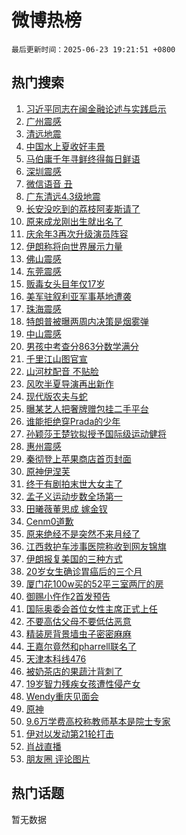 # 微博热榜

`最后更新时间：2025-06-23 19:21:51 +0800`

## 热门搜索

1. [习近平同志在闽金融论述与实践启示](https://m.weibo.cn/search?containerid=100103type%3D1%26t%3D10%26q%3D%23%E4%B9%A0%E8%BF%91%E5%B9%B3%E5%90%8C%E5%BF%97%E5%9C%A8%E9%97%BD%E9%87%91%E8%9E%8D%E8%AE%BA%E8%BF%B0%E4%B8%8E%E5%AE%9E%E8%B7%B5%E5%90%AF%E7%A4%BA%23&stream_entry_id=51&isnewpage=1&extparam=seat%3D1%26pos%3D0%26cate%3D10103%26dgr%3D0%26q%3D%2523%25E4%25B9%25A0%25E8%25BF%2591%25E5%25B9%25B3%25E5%2590%258C%25E5%25BF%2597%25E5%259C%25A8%25E9%2597%25BD%25E9%2587%2591%25E8%259E%258D%25E8%25AE%25BA%25E8%25BF%25B0%25E4%25B8%258E%25E5%25AE%259E%25E8%25B7%25B5%25E5%2590%25AF%25E7%25A4%25BA%2523%26filter_type%3Drealtimehot%26stream_entry_id%3D51%26c_type%3D51%26display_time%3D1750677710%26pre_seqid%3D175067771070603769814121)
1. [广州震感](https://m.weibo.cn/search?containerid=100103type%3D1%26t%3D10%26q%3D%E5%B9%BF%E5%B7%9E%E9%9C%87%E6%84%9F&stream_entry_id=31&isnewpage=1&extparam=seat%3D1%26q%3D%25E5%25B9%25BF%25E5%25B7%259E%25E9%259C%2587%25E6%2584%259F%26dgr%3D0%26filter_type%3Drealtimehot%26flag%3D4%26pos%3D0%26band_rank%3D1%26c_type%3D31%26realpos%3D1%26lcate%3D5001%26stream_entry_id%3D31%26cate%3D5001%26display_time%3D1750677710%26pre_seqid%3D175067771070603769814121)
1. [清远地震](https://m.weibo.cn/search?containerid=100103type%3D1%26t%3D10%26q%3D%E6%B8%85%E8%BF%9C%E5%9C%B0%E9%9C%87&stream_entry_id=31&isnewpage=1&extparam=seat%3D1%26q%3D%25E6%25B8%2585%25E8%25BF%259C%25E5%259C%25B0%25E9%259C%2587%26dgr%3D0%26filter_type%3Drealtimehot%26flag%3D4%26pos%3D1%26band_rank%3D2%26c_type%3D31%26realpos%3D2%26lcate%3D5001%26stream_entry_id%3D31%26cate%3D5001%26display_time%3D1750677710%26pre_seqid%3D175067771070603769814121)
1. [中国水上夏收好丰景](https://m.weibo.cn/search?containerid=100103type%3D1%26t%3D10%26q%3D%23%E4%B8%AD%E5%9B%BD%E6%B0%B4%E4%B8%8A%E5%A4%8F%E6%94%B6%E5%A5%BD%E4%B8%B0%E6%99%AF%23&stream_entry_id=31&isnewpage=1&extparam=seat%3D1%26q%3D%2523%25E4%25B8%25AD%25E5%259B%25BD%25E6%25B0%25B4%25E4%25B8%258A%25E5%25A4%258F%25E6%2594%25B6%25E5%25A5%25BD%25E4%25B8%25B0%25E6%2599%25AF%2523%26dgr%3D0%26filter_type%3Drealtimehot%26flag%3D0%26pos%3D2%26band_rank%3D3%26c_type%3D31%26realpos%3D3%26lcate%3D5001%26stream_entry_id%3D31%26cate%3D5001%26display_time%3D1750677710%26pre_seqid%3D175067771070603769814121)
1. [马伯庸千年寻鲜终得每日鲜语](https://m.weibo.cn/search?containerid=100103type%3D1%26t%3D10%26q%3D%23%E9%A9%AC%E4%BC%AF%E5%BA%B8%E5%8D%83%E5%B9%B4%E5%AF%BB%E9%B2%9C%E7%BB%88%E5%BE%97%E6%AF%8F%E6%97%A5%E9%B2%9C%E8%AF%AD%23&stream_entry_id=31&isnewpage=1&extparam=seat%3D1%26q%3D%2523%25E9%25A9%25AC%25E4%25BC%25AF%25E5%25BA%25B8%25E5%258D%2583%25E5%25B9%25B4%25E5%25AF%25BB%25E9%25B2%259C%25E7%25BB%2588%25E5%25BE%2597%25E6%25AF%258F%25E6%2597%25A5%25E9%25B2%259C%25E8%25AF%25AD%2523%26adid%3D290947%26filter_type%3Drealtimehot%26c_type%3D31%26pos%3D3%26band_rank%3D4%26cate%3D5001%26stream_entry_id%3D31%26topic_ad%3D1%26lcate%3D5001%26is_ad_pos%3D1%26dgr%3D0%26display_time%3D1750677710%26pre_seqid%3D175067771070603769814121)
1. [深圳震感](https://m.weibo.cn/search?containerid=100103type%3D1%26t%3D10%26q%3D%E6%B7%B1%E5%9C%B3%E9%9C%87%E6%84%9F&stream_entry_id=31&isnewpage=1&extparam=seat%3D1%26q%3D%25E6%25B7%25B1%25E5%259C%25B3%25E9%259C%2587%25E6%2584%259F%26dgr%3D0%26filter_type%3Drealtimehot%26flag%3D1%26pos%3D4%26band_rank%3D4%26c_type%3D31%26realpos%3D4%26lcate%3D5001%26stream_entry_id%3D31%26cate%3D5001%26display_time%3D1750677710%26pre_seqid%3D175067771070603769814121)
1. [微信语音 丑](https://m.weibo.cn/search?containerid=100103type%3D1%26t%3D10%26q%3D%E5%BE%AE%E4%BF%A1%E8%AF%AD%E9%9F%B3+%E4%B8%91&stream_entry_id=31&isnewpage=1&extparam=seat%3D1%26q%3D%25E5%25BE%25AE%25E4%25BF%25A1%25E8%25AF%25AD%25E9%259F%25B3%2520%25E4%25B8%2591%26dgr%3D0%26filter_type%3Drealtimehot%26flag%3D1%26pos%3D5%26band_rank%3D5%26c_type%3D31%26realpos%3D5%26lcate%3D5001%26stream_entry_id%3D31%26cate%3D5001%26display_time%3D1750677710%26pre_seqid%3D175067771070603769814121)
1. [广东清远4.3级地震](https://m.weibo.cn/search?containerid=100103type%3D1%26t%3D10%26q%3D%23%E5%B9%BF%E4%B8%9C%E6%B8%85%E8%BF%9C4.3%E7%BA%A7%E5%9C%B0%E9%9C%87%23&stream_entry_id=31&isnewpage=1&extparam=seat%3D1%26q%3D%2523%25E5%25B9%25BF%25E4%25B8%259C%25E6%25B8%2585%25E8%25BF%259C4.3%25E7%25BA%25A7%25E5%259C%25B0%25E9%259C%2587%2523%26dgr%3D0%26filter_type%3Drealtimehot%26flag%3D1%26pos%3D6%26band_rank%3D6%26c_type%3D31%26realpos%3D6%26lcate%3D5001%26stream_entry_id%3D31%26cate%3D5001%26display_time%3D1750677710%26pre_seqid%3D175067771070603769814121)
1. [长安没吃到的荔枝阿麦斯请了](https://m.weibo.cn/search?containerid=100103type%3D1%26t%3D10%26q%3D%23%E9%95%BF%E5%AE%89%E6%B2%A1%E5%90%83%E5%88%B0%E7%9A%84%E8%8D%94%E6%9E%9D%E9%98%BF%E9%BA%A6%E6%96%AF%E8%AF%B7%E4%BA%86%23&stream_entry_id=31&isnewpage=1&extparam=seat%3D1%26q%3D%2523%25E9%2595%25BF%25E5%25AE%2589%25E6%25B2%25A1%25E5%2590%2583%25E5%2588%25B0%25E7%259A%2584%25E8%258D%2594%25E6%259E%259D%25E9%2598%25BF%25E9%25BA%25A6%25E6%2596%25AF%25E8%25AF%25B7%25E4%25BA%2586%2523%26adid%3D290772%26filter_type%3Drealtimehot%26c_type%3D31%26pos%3D7%26band_rank%3D7%26cate%3D5001%26stream_entry_id%3D31%26topic_ad%3D1%26lcate%3D5001%26is_ad_pos%3D1%26dgr%3D0%26display_time%3D1750677710%26pre_seqid%3D175067771070603769814121)
1. [原来成龙刚出生就出名了](https://m.weibo.cn/search?containerid=100103type%3D1%26t%3D10%26q%3D%E5%8E%9F%E6%9D%A5%E6%88%90%E9%BE%99%E5%88%9A%E5%87%BA%E7%94%9F%E5%B0%B1%E5%87%BA%E5%90%8D%E4%BA%86&stream_entry_id=31&isnewpage=1&extparam=seat%3D1%26q%3D%25E5%258E%259F%25E6%259D%25A5%25E6%2588%2590%25E9%25BE%2599%25E5%2588%259A%25E5%2587%25BA%25E7%2594%259F%25E5%25B0%25B1%25E5%2587%25BA%25E5%2590%258D%25E4%25BA%2586%26dgr%3D0%26filter_type%3Drealtimehot%26flag%3D0%26pos%3D8%26band_rank%3D7%26c_type%3D31%26realpos%3D7%26lcate%3D5001%26stream_entry_id%3D31%26cate%3D5001%26display_time%3D1750677710%26pre_seqid%3D175067771070603769814121)
1. [庆余年3再次升级演员阵容](https://m.weibo.cn/search?containerid=100103type%3D1%26t%3D10%26q%3D%23%E5%BA%86%E4%BD%99%E5%B9%B43%E5%86%8D%E6%AC%A1%E5%8D%87%E7%BA%A7%E6%BC%94%E5%91%98%E9%98%B5%E5%AE%B9%23&stream_entry_id=31&isnewpage=1&extparam=seat%3D1%26q%3D%2523%25E5%25BA%2586%25E4%25BD%2599%25E5%25B9%25B43%25E5%2586%258D%25E6%25AC%25A1%25E5%258D%2587%25E7%25BA%25A7%25E6%25BC%2594%25E5%2591%2598%25E9%2598%25B5%25E5%25AE%25B9%2523%26dgr%3D0%26filter_type%3Drealtimehot%26flag%3D0%26pos%3D9%26band_rank%3D8%26c_type%3D31%26realpos%3D8%26lcate%3D5001%26stream_entry_id%3D31%26cate%3D5001%26display_time%3D1750677710%26pre_seqid%3D175067771070603769814121)
1. [伊朗称将向世界展示力量](https://m.weibo.cn/search?containerid=100103type%3D1%26t%3D10%26q%3D%23%E4%BC%8A%E6%9C%97%E7%A7%B0%E5%B0%86%E5%90%91%E4%B8%96%E7%95%8C%E5%B1%95%E7%A4%BA%E5%8A%9B%E9%87%8F%23&stream_entry_id=31&isnewpage=1&extparam=seat%3D1%26q%3D%2523%25E4%25BC%258A%25E6%259C%2597%25E7%25A7%25B0%25E5%25B0%2586%25E5%2590%2591%25E4%25B8%2596%25E7%2595%258C%25E5%25B1%2595%25E7%25A4%25BA%25E5%258A%259B%25E9%2587%258F%2523%26dgr%3D0%26filter_type%3Drealtimehot%26flag%3D0%26pos%3D10%26band_rank%3D9%26c_type%3D31%26realpos%3D9%26lcate%3D5001%26stream_entry_id%3D31%26cate%3D5001%26display_time%3D1750677710%26pre_seqid%3D175067771070603769814121)
1. [佛山震感](https://m.weibo.cn/search?containerid=100103type%3D1%26t%3D10%26q%3D%E4%BD%9B%E5%B1%B1%E9%9C%87%E6%84%9F&stream_entry_id=31&isnewpage=1&extparam=seat%3D1%26q%3D%25E4%25BD%259B%25E5%25B1%25B1%25E9%259C%2587%25E6%2584%259F%26dgr%3D0%26filter_type%3Drealtimehot%26flag%3D1%26pos%3D11%26band_rank%3D10%26c_type%3D31%26realpos%3D10%26lcate%3D5001%26stream_entry_id%3D31%26cate%3D5001%26display_time%3D1750677710%26pre_seqid%3D175067771070603769814121)
1. [东莞震感](https://m.weibo.cn/search?containerid=100103type%3D1%26t%3D10%26q%3D%E4%B8%9C%E8%8E%9E%E9%9C%87%E6%84%9F&stream_entry_id=31&isnewpage=1&extparam=seat%3D1%26q%3D%25E4%25B8%259C%25E8%258E%259E%25E9%259C%2587%25E6%2584%259F%26dgr%3D0%26filter_type%3Drealtimehot%26flag%3D1%26pos%3D12%26band_rank%3D11%26c_type%3D31%26realpos%3D11%26lcate%3D5001%26stream_entry_id%3D31%26cate%3D5001%26display_time%3D1750677710%26pre_seqid%3D175067771070603769814121)
1. [贩毒女头目年仅17岁](https://m.weibo.cn/search?containerid=100103type%3D1%26t%3D10%26q%3D%23%E8%B4%A9%E6%AF%92%E5%A5%B3%E5%A4%B4%E7%9B%AE%E5%B9%B4%E4%BB%8517%E5%B2%81%23&stream_entry_id=31&isnewpage=1&extparam=seat%3D1%26q%3D%2523%25E8%25B4%25A9%25E6%25AF%2592%25E5%25A5%25B3%25E5%25A4%25B4%25E7%259B%25AE%25E5%25B9%25B4%25E4%25BB%258517%25E5%25B2%2581%2523%26dgr%3D0%26filter_type%3Drealtimehot%26flag%3D0%26pos%3D13%26band_rank%3D12%26c_type%3D31%26realpos%3D12%26lcate%3D5001%26stream_entry_id%3D31%26cate%3D5001%26display_time%3D1750677710%26pre_seqid%3D175067771070603769814121)
1. [美军驻叙利亚军事基地遭袭](https://m.weibo.cn/search?containerid=100103type%3D1%26t%3D10%26q%3D%23%E7%BE%8E%E5%86%9B%E9%A9%BB%E5%8F%99%E5%88%A9%E4%BA%9A%E5%86%9B%E4%BA%8B%E5%9F%BA%E5%9C%B0%E9%81%AD%E8%A2%AD%23&stream_entry_id=31&isnewpage=1&extparam=seat%3D1%26q%3D%2523%25E7%25BE%258E%25E5%2586%259B%25E9%25A9%25BB%25E5%258F%2599%25E5%2588%25A9%25E4%25BA%259A%25E5%2586%259B%25E4%25BA%258B%25E5%259F%25BA%25E5%259C%25B0%25E9%2581%25AD%25E8%25A2%25AD%2523%26dgr%3D0%26filter_type%3Drealtimehot%26flag%3D1%26pos%3D14%26band_rank%3D13%26c_type%3D31%26realpos%3D13%26lcate%3D5001%26stream_entry_id%3D31%26cate%3D5001%26display_time%3D1750677710%26pre_seqid%3D175067771070603769814121)
1. [珠海震感](https://m.weibo.cn/search?containerid=100103type%3D1%26t%3D10%26q%3D%E7%8F%A0%E6%B5%B7%E9%9C%87%E6%84%9F&stream_entry_id=31&isnewpage=1&extparam=seat%3D1%26q%3D%25E7%258F%25A0%25E6%25B5%25B7%25E9%259C%2587%25E6%2584%259F%26dgr%3D0%26filter_type%3Drealtimehot%26flag%3D1%26pos%3D15%26band_rank%3D14%26c_type%3D31%26realpos%3D14%26lcate%3D5001%26stream_entry_id%3D31%26cate%3D5001%26display_time%3D1750677710%26pre_seqid%3D175067771070603769814121)
1. [特朗普被曝两周内决策是烟雾弹](https://m.weibo.cn/search?containerid=100103type%3D1%26t%3D10%26q%3D%23%E7%89%B9%E6%9C%97%E6%99%AE%E8%A2%AB%E6%9B%9D%E4%B8%A4%E5%91%A8%E5%86%85%E5%86%B3%E7%AD%96%E6%98%AF%E7%83%9F%E9%9B%BE%E5%BC%B9%23&stream_entry_id=31&isnewpage=1&extparam=seat%3D1%26q%3D%2523%25E7%2589%25B9%25E6%259C%2597%25E6%2599%25AE%25E8%25A2%25AB%25E6%259B%259D%25E4%25B8%25A4%25E5%2591%25A8%25E5%2586%2585%25E5%2586%25B3%25E7%25AD%2596%25E6%2598%25AF%25E7%2583%259F%25E9%259B%25BE%25E5%25BC%25B9%2523%26dgr%3D0%26filter_type%3Drealtimehot%26flag%3D1%26pos%3D16%26band_rank%3D15%26c_type%3D31%26realpos%3D15%26lcate%3D5001%26stream_entry_id%3D31%26cate%3D5001%26display_time%3D1750677710%26pre_seqid%3D175067771070603769814121)
1. [中山震感](https://m.weibo.cn/search?containerid=100103type%3D1%26t%3D10%26q%3D%E4%B8%AD%E5%B1%B1%E9%9C%87%E6%84%9F&stream_entry_id=31&isnewpage=1&extparam=seat%3D1%26q%3D%25E4%25B8%25AD%25E5%25B1%25B1%25E9%259C%2587%25E6%2584%259F%26dgr%3D0%26filter_type%3Drealtimehot%26flag%3D1%26pos%3D17%26band_rank%3D16%26c_type%3D31%26realpos%3D16%26lcate%3D5001%26stream_entry_id%3D31%26cate%3D5001%26display_time%3D1750677710%26pre_seqid%3D175067771070603769814121)
1. [男孩中考查分863分数学满分](https://m.weibo.cn/search?containerid=100103type%3D1%26t%3D10%26q%3D%23%E7%94%B7%E5%AD%A9%E4%B8%AD%E8%80%83%E6%9F%A5%E5%88%86863%E5%88%86%E6%95%B0%E5%AD%A6%E6%BB%A1%E5%88%86%23&stream_entry_id=31&isnewpage=1&extparam=seat%3D1%26q%3D%2523%25E7%2594%25B7%25E5%25AD%25A9%25E4%25B8%25AD%25E8%2580%2583%25E6%259F%25A5%25E5%2588%2586863%25E5%2588%2586%25E6%2595%25B0%25E5%25AD%25A6%25E6%25BB%25A1%25E5%2588%2586%2523%26dgr%3D0%26filter_type%3Drealtimehot%26flag%3D0%26pos%3D18%26band_rank%3D17%26c_type%3D31%26realpos%3D17%26lcate%3D5001%26stream_entry_id%3D31%26cate%3D5001%26display_time%3D1750677710%26pre_seqid%3D175067771070603769814121)
1. [千里江山图官宣](https://m.weibo.cn/search?containerid=100103type%3D1%26t%3D10%26q%3D%E5%8D%83%E9%87%8C%E6%B1%9F%E5%B1%B1%E5%9B%BE%E5%AE%98%E5%AE%A3&stream_entry_id=31&isnewpage=1&extparam=seat%3D1%26q%3D%25E5%258D%2583%25E9%2587%258C%25E6%25B1%259F%25E5%25B1%25B1%25E5%259B%25BE%25E5%25AE%2598%25E5%25AE%25A3%26dgr%3D0%26filter_type%3Drealtimehot%26flag%3D0%26pos%3D19%26band_rank%3D18%26c_type%3D31%26realpos%3D18%26lcate%3D5001%26stream_entry_id%3D31%26cate%3D5001%26display_time%3D1750677710%26pre_seqid%3D175067771070603769814121)
1. [山河枕配音 不贴脸](https://m.weibo.cn/search?containerid=100103type%3D1%26t%3D10%26q%3D%E5%B1%B1%E6%B2%B3%E6%9E%95%E9%85%8D%E9%9F%B3+%E4%B8%8D%E8%B4%B4%E8%84%B8&stream_entry_id=31&isnewpage=1&extparam=seat%3D1%26q%3D%25E5%25B1%25B1%25E6%25B2%25B3%25E6%259E%2595%25E9%2585%258D%25E9%259F%25B3%2520%25E4%25B8%258D%25E8%25B4%25B4%25E8%2584%25B8%26dgr%3D0%26filter_type%3Drealtimehot%26flag%3D1%26pos%3D20%26band_rank%3D19%26c_type%3D31%26realpos%3D19%26lcate%3D5001%26stream_entry_id%3D31%26cate%3D5001%26display_time%3D1750677710%26pre_seqid%3D175067771070603769814121)
1. [风吹半夏导演再出新作](https://m.weibo.cn/search?containerid=100103type%3D1%26t%3D10%26q%3D%E9%A3%8E%E5%90%B9%E5%8D%8A%E5%A4%8F%E5%AF%BC%E6%BC%94%E5%86%8D%E5%87%BA%E6%96%B0%E4%BD%9C&stream_entry_id=31&isnewpage=1&extparam=seat%3D1%26q%3D%25E9%25A3%258E%25E5%2590%25B9%25E5%258D%258A%25E5%25A4%258F%25E5%25AF%25BC%25E6%25BC%2594%25E5%2586%258D%25E5%2587%25BA%25E6%2596%25B0%25E4%25BD%259C%26dgr%3D0%26filter_type%3Drealtimehot%26flag%3D1%26pos%3D21%26band_rank%3D20%26c_type%3D31%26realpos%3D20%26lcate%3D5001%26stream_entry_id%3D31%26cate%3D5001%26display_time%3D1750677710%26pre_seqid%3D175067771070603769814121)
1. [现代版农夫与蛇](https://m.weibo.cn/search?containerid=100103type%3D1%26t%3D10%26q%3D%E7%8E%B0%E4%BB%A3%E7%89%88%E5%86%9C%E5%A4%AB%E4%B8%8E%E8%9B%87&stream_entry_id=31&isnewpage=1&extparam=seat%3D1%26q%3D%25E7%258E%25B0%25E4%25BB%25A3%25E7%2589%2588%25E5%2586%259C%25E5%25A4%25AB%25E4%25B8%258E%25E8%259B%2587%26dgr%3D0%26filter_type%3Drealtimehot%26flag%3D0%26pos%3D22%26band_rank%3D21%26c_type%3D31%26realpos%3D21%26lcate%3D5001%26stream_entry_id%3D31%26cate%3D5001%26display_time%3D1750677710%26pre_seqid%3D175067771070603769814121)
1. [曝某艺人把奢牌赠包挂二手平台](https://m.weibo.cn/search?containerid=100103type%3D1%26t%3D10%26q%3D%E6%9B%9D%E6%9F%90%E8%89%BA%E4%BA%BA%E6%8A%8A%E5%A5%A2%E7%89%8C%E8%B5%A0%E5%8C%85%E6%8C%82%E4%BA%8C%E6%89%8B%E5%B9%B3%E5%8F%B0&stream_entry_id=31&isnewpage=1&extparam=seat%3D1%26q%3D%25E6%259B%259D%25E6%259F%2590%25E8%2589%25BA%25E4%25BA%25BA%25E6%258A%258A%25E5%25A5%25A2%25E7%2589%258C%25E8%25B5%25A0%25E5%258C%2585%25E6%258C%2582%25E4%25BA%258C%25E6%2589%258B%25E5%25B9%25B3%25E5%258F%25B0%26dgr%3D0%26filter_type%3Drealtimehot%26flag%3D1%26pos%3D23%26band_rank%3D22%26c_type%3D31%26realpos%3D22%26lcate%3D5001%26stream_entry_id%3D31%26cate%3D5001%26display_time%3D1750677710%26pre_seqid%3D175067771070603769814121)
1. [谁能拒绝穿Prada的少年](https://m.weibo.cn/search?containerid=100103type%3D1%26t%3D10%26q%3D%23%E8%B0%81%E8%83%BD%E6%8B%92%E7%BB%9D%E7%A9%BFPrada%E7%9A%84%E5%B0%91%E5%B9%B4%23&stream_entry_id=31&isnewpage=1&extparam=seat%3D1%26q%3D%2523%25E8%25B0%2581%25E8%2583%25BD%25E6%258B%2592%25E7%25BB%259D%25E7%25A9%25BFPrada%25E7%259A%2584%25E5%25B0%2591%25E5%25B9%25B4%2523%26dgr%3D0%26filter_type%3Drealtimehot%26flag%3D1%26pos%3D24%26band_rank%3D23%26c_type%3D31%26realpos%3D23%26lcate%3D5001%26stream_entry_id%3D31%26cate%3D5001%26display_time%3D1750677710%26pre_seqid%3D175067771070603769814121)
1. [孙颖莎王楚钦拟授予国际级运动健将](https://m.weibo.cn/search?containerid=100103type%3D1%26t%3D10%26q%3D%23%E5%AD%99%E9%A2%96%E8%8E%8E%E7%8E%8B%E6%A5%9A%E9%92%A6%E6%8B%9F%E6%8E%88%E4%BA%88%E5%9B%BD%E9%99%85%E7%BA%A7%E8%BF%90%E5%8A%A8%E5%81%A5%E5%B0%86%23&stream_entry_id=31&isnewpage=1&extparam=seat%3D1%26q%3D%2523%25E5%25AD%2599%25E9%25A2%2596%25E8%258E%258E%25E7%258E%258B%25E6%25A5%259A%25E9%2592%25A6%25E6%258B%259F%25E6%258E%2588%25E4%25BA%2588%25E5%259B%25BD%25E9%2599%2585%25E7%25BA%25A7%25E8%25BF%2590%25E5%258A%25A8%25E5%2581%25A5%25E5%25B0%2586%2523%26dgr%3D0%26filter_type%3Drealtimehot%26flag%3D1%26pos%3D25%26band_rank%3D24%26c_type%3D31%26realpos%3D24%26lcate%3D5001%26stream_entry_id%3D31%26cate%3D5001%26display_time%3D1750677710%26pre_seqid%3D175067771070603769814121)
1. [惠州震感](https://m.weibo.cn/search?containerid=100103type%3D1%26t%3D10%26q%3D%E6%83%A0%E5%B7%9E%E9%9C%87%E6%84%9F&stream_entry_id=31&isnewpage=1&extparam=seat%3D1%26q%3D%25E6%2583%25A0%25E5%25B7%259E%25E9%259C%2587%25E6%2584%259F%26dgr%3D0%26filter_type%3Drealtimehot%26flag%3D1%26pos%3D26%26band_rank%3D25%26c_type%3D31%26realpos%3D25%26lcate%3D5001%26stream_entry_id%3D31%26cate%3D5001%26display_time%3D1750677710%26pre_seqid%3D175067771070603769814121)
1. [秦彻登上苹果商店首页封面](https://m.weibo.cn/search?containerid=100103type%3D1%26t%3D10%26q%3D%E7%A7%A6%E5%BD%BB%E7%99%BB%E4%B8%8A%E8%8B%B9%E6%9E%9C%E5%95%86%E5%BA%97%E9%A6%96%E9%A1%B5%E5%B0%81%E9%9D%A2&stream_entry_id=31&isnewpage=1&extparam=seat%3D1%26q%3D%25E7%25A7%25A6%25E5%25BD%25BB%25E7%2599%25BB%25E4%25B8%258A%25E8%258B%25B9%25E6%259E%259C%25E5%2595%2586%25E5%25BA%2597%25E9%25A6%2596%25E9%25A1%25B5%25E5%25B0%2581%25E9%259D%25A2%26dgr%3D0%26filter_type%3Drealtimehot%26flag%3D1%26pos%3D27%26band_rank%3D26%26c_type%3D31%26realpos%3D26%26lcate%3D5001%26stream_entry_id%3D31%26cate%3D5001%26display_time%3D1750677710%26pre_seqid%3D175067771070603769814121)
1. [原神伊涅芙](https://m.weibo.cn/search?containerid=100103type%3D1%26t%3D10%26q%3D%23%E5%8E%9F%E7%A5%9E%E4%BC%8A%E6%B6%85%E8%8A%99%23&stream_entry_id=31&isnewpage=1&extparam=seat%3D1%26q%3D%2523%25E5%258E%259F%25E7%25A5%259E%25E4%25BC%258A%25E6%25B6%2585%25E8%258A%2599%2523%26dgr%3D0%26filter_type%3Drealtimehot%26flag%3D1%26pos%3D28%26band_rank%3D27%26c_type%3D31%26realpos%3D27%26lcate%3D5001%26stream_entry_id%3D31%26cate%3D5001%26display_time%3D1750677710%26pre_seqid%3D175067771070603769814121)
1. [终于有剧拍末世大女主了](https://m.weibo.cn/search?containerid=100103type%3D1%26t%3D10%26q%3D%E7%BB%88%E4%BA%8E%E6%9C%89%E5%89%A7%E6%8B%8D%E6%9C%AB%E4%B8%96%E5%A4%A7%E5%A5%B3%E4%B8%BB%E4%BA%86&stream_entry_id=31&isnewpage=1&extparam=seat%3D1%26q%3D%25E7%25BB%2588%25E4%25BA%258E%25E6%259C%2589%25E5%2589%25A7%25E6%258B%258D%25E6%259C%25AB%25E4%25B8%2596%25E5%25A4%25A7%25E5%25A5%25B3%25E4%25B8%25BB%25E4%25BA%2586%26dgr%3D0%26filter_type%3Drealtimehot%26flag%3D1%26pos%3D29%26band_rank%3D28%26c_type%3D31%26realpos%3D28%26lcate%3D5001%26stream_entry_id%3D31%26cate%3D5001%26display_time%3D1750677710%26pre_seqid%3D175067771070603769814121)
1. [孟子义运动步数全场第一](https://m.weibo.cn/search?containerid=100103type%3D1%26t%3D10%26q%3D%E5%AD%9F%E5%AD%90%E4%B9%89%E8%BF%90%E5%8A%A8%E6%AD%A5%E6%95%B0%E5%85%A8%E5%9C%BA%E7%AC%AC%E4%B8%80&stream_entry_id=31&isnewpage=1&extparam=seat%3D1%26q%3D%25E5%25AD%259F%25E5%25AD%2590%25E4%25B9%2589%25E8%25BF%2590%25E5%258A%25A8%25E6%25AD%25A5%25E6%2595%25B0%25E5%2585%25A8%25E5%259C%25BA%25E7%25AC%25AC%25E4%25B8%2580%26dgr%3D0%26filter_type%3Drealtimehot%26flag%3D1%26pos%3D30%26band_rank%3D29%26c_type%3D31%26realpos%3D29%26lcate%3D5001%26stream_entry_id%3D31%26cate%3D5001%26display_time%3D1750677710%26pre_seqid%3D175067771070603769814121)
1. [田曦薇董思成 嫁金钗](https://m.weibo.cn/search?containerid=100103type%3D1%26t%3D10%26q%3D%E7%94%B0%E6%9B%A6%E8%96%87%E8%91%A3%E6%80%9D%E6%88%90+%E5%AB%81%E9%87%91%E9%92%97&stream_entry_id=31&isnewpage=1&extparam=seat%3D1%26q%3D%25E7%2594%25B0%25E6%259B%25A6%25E8%2596%2587%25E8%2591%25A3%25E6%2580%259D%25E6%2588%2590%2520%25E5%25AB%2581%25E9%2587%2591%25E9%2592%2597%26dgr%3D0%26filter_type%3Drealtimehot%26flag%3D1%26pos%3D31%26band_rank%3D30%26c_type%3D31%26realpos%3D30%26lcate%3D5001%26stream_entry_id%3D31%26cate%3D5001%26display_time%3D1750677710%26pre_seqid%3D175067771070603769814121)
1. [Cenm0道歉](https://m.weibo.cn/search?containerid=100103type%3D1%26t%3D10%26q%3DCenm0%E9%81%93%E6%AD%89&stream_entry_id=31&isnewpage=1&extparam=seat%3D1%26q%3DCenm0%25E9%2581%2593%25E6%25AD%2589%26dgr%3D0%26filter_type%3Drealtimehot%26flag%3D1%26pos%3D32%26band_rank%3D31%26c_type%3D31%26realpos%3D31%26lcate%3D5001%26stream_entry_id%3D31%26cate%3D5001%26display_time%3D1750677710%26pre_seqid%3D175067771070603769814121)
1. [原来绝经不是突然不来月经了](https://m.weibo.cn/search?containerid=100103type%3D1%26t%3D10%26q%3D%E5%8E%9F%E6%9D%A5%E7%BB%9D%E7%BB%8F%E4%B8%8D%E6%98%AF%E7%AA%81%E7%84%B6%E4%B8%8D%E6%9D%A5%E6%9C%88%E7%BB%8F%E4%BA%86&stream_entry_id=31&isnewpage=1&extparam=seat%3D1%26q%3D%25E5%258E%259F%25E6%259D%25A5%25E7%25BB%259D%25E7%25BB%258F%25E4%25B8%258D%25E6%2598%25AF%25E7%25AA%2581%25E7%2584%25B6%25E4%25B8%258D%25E6%259D%25A5%25E6%259C%2588%25E7%25BB%258F%25E4%25BA%2586%26dgr%3D0%26filter_type%3Drealtimehot%26flag%3D0%26pos%3D33%26band_rank%3D32%26c_type%3D31%26realpos%3D32%26lcate%3D5001%26stream_entry_id%3D31%26cate%3D5001%26display_time%3D1750677710%26pre_seqid%3D175067771070603769814121)
1. [江西救护车涉事医院称收到网友锦旗](https://m.weibo.cn/search?containerid=100103type%3D1%26t%3D10%26q%3D%23%E6%B1%9F%E8%A5%BF%E6%95%91%E6%8A%A4%E8%BD%A6%E6%B6%89%E4%BA%8B%E5%8C%BB%E9%99%A2%E7%A7%B0%E6%94%B6%E5%88%B0%E7%BD%91%E5%8F%8B%E9%94%A6%E6%97%97%23&stream_entry_id=31&isnewpage=1&extparam=seat%3D1%26q%3D%2523%25E6%25B1%259F%25E8%25A5%25BF%25E6%2595%2591%25E6%258A%25A4%25E8%25BD%25A6%25E6%25B6%2589%25E4%25BA%258B%25E5%258C%25BB%25E9%2599%25A2%25E7%25A7%25B0%25E6%2594%25B6%25E5%2588%25B0%25E7%25BD%2591%25E5%258F%258B%25E9%2594%25A6%25E6%2597%2597%2523%26dgr%3D0%26filter_type%3Drealtimehot%26flag%3D0%26pos%3D34%26band_rank%3D33%26c_type%3D31%26realpos%3D33%26lcate%3D5001%26stream_entry_id%3D31%26cate%3D5001%26display_time%3D1750677710%26pre_seqid%3D175067771070603769814121)
1. [伊朗报复美国的三种方式](https://m.weibo.cn/search?containerid=100103type%3D1%26t%3D10%26q%3D%23%E4%BC%8A%E6%9C%97%E6%8A%A5%E5%A4%8D%E7%BE%8E%E5%9B%BD%E7%9A%84%E4%B8%89%E7%A7%8D%E6%96%B9%E5%BC%8F%23&stream_entry_id=31&isnewpage=1&extparam=seat%3D1%26q%3D%2523%25E4%25BC%258A%25E6%259C%2597%25E6%258A%25A5%25E5%25A4%258D%25E7%25BE%258E%25E5%259B%25BD%25E7%259A%2584%25E4%25B8%2589%25E7%25A7%258D%25E6%2596%25B9%25E5%25BC%258F%2523%26dgr%3D0%26filter_type%3Drealtimehot%26flag%3D0%26pos%3D35%26band_rank%3D34%26c_type%3D31%26realpos%3D34%26lcate%3D5001%26stream_entry_id%3D31%26cate%3D5001%26display_time%3D1750677710%26pre_seqid%3D175067771070603769814121)
1. [20岁女生确诊胃癌后的三个月](https://m.weibo.cn/search?containerid=100103type%3D1%26t%3D10%26q%3D20%E5%B2%81%E5%A5%B3%E7%94%9F%E7%A1%AE%E8%AF%8A%E8%83%83%E7%99%8C%E5%90%8E%E7%9A%84%E4%B8%89%E4%B8%AA%E6%9C%88&stream_entry_id=31&isnewpage=1&extparam=seat%3D1%26q%3D20%25E5%25B2%2581%25E5%25A5%25B3%25E7%2594%259F%25E7%25A1%25AE%25E8%25AF%258A%25E8%2583%2583%25E7%2599%258C%25E5%2590%258E%25E7%259A%2584%25E4%25B8%2589%25E4%25B8%25AA%25E6%259C%2588%26dgr%3D0%26filter_type%3Drealtimehot%26flag%3D0%26pos%3D36%26band_rank%3D35%26c_type%3D31%26realpos%3D35%26lcate%3D5001%26stream_entry_id%3D31%26cate%3D5001%26display_time%3D1750677710%26pre_seqid%3D175067771070603769814121)
1. [厦门花100w买的52平三室两厅的房](https://m.weibo.cn/search?containerid=100103type%3D1%26t%3D10%26q%3D%E5%8E%A6%E9%97%A8%E8%8A%B1100w%E4%B9%B0%E7%9A%8452%E5%B9%B3%E4%B8%89%E5%AE%A4%E4%B8%A4%E5%8E%85%E7%9A%84%E6%88%BF&stream_entry_id=31&isnewpage=1&extparam=seat%3D1%26q%3D%25E5%258E%25A6%25E9%2597%25A8%25E8%258A%25B1100w%25E4%25B9%25B0%25E7%259A%258452%25E5%25B9%25B3%25E4%25B8%2589%25E5%25AE%25A4%25E4%25B8%25A4%25E5%258E%2585%25E7%259A%2584%25E6%2588%25BF%26dgr%3D0%26filter_type%3Drealtimehot%26flag%3D1%26pos%3D37%26band_rank%3D36%26c_type%3D31%26realpos%3D36%26lcate%3D5001%26stream_entry_id%3D31%26cate%3D5001%26display_time%3D1750677710%26pre_seqid%3D175067771070603769814121)
1. [御赐小仵作2首发预告](https://m.weibo.cn/search?containerid=100103type%3D1%26t%3D10%26q%3D%23%E5%BE%A1%E8%B5%90%E5%B0%8F%E4%BB%B5%E4%BD%9C2%E9%A6%96%E5%8F%91%E9%A2%84%E5%91%8A%23&stream_entry_id=31&isnewpage=1&extparam=seat%3D1%26q%3D%2523%25E5%25BE%25A1%25E8%25B5%2590%25E5%25B0%258F%25E4%25BB%25B5%25E4%25BD%259C2%25E9%25A6%2596%25E5%258F%2591%25E9%25A2%2584%25E5%2591%258A%2523%26dgr%3D0%26filter_type%3Drealtimehot%26flag%3D0%26pos%3D38%26band_rank%3D37%26c_type%3D31%26realpos%3D37%26lcate%3D5001%26stream_entry_id%3D31%26cate%3D5001%26display_time%3D1750677710%26pre_seqid%3D175067771070603769814121)
1. [国际奥委会首位女性主席正式上任](https://m.weibo.cn/search?containerid=100103type%3D1%26t%3D10%26q%3D%23%E5%9B%BD%E9%99%85%E5%A5%A5%E5%A7%94%E4%BC%9A%E9%A6%96%E4%BD%8D%E5%A5%B3%E6%80%A7%E4%B8%BB%E5%B8%AD%E6%AD%A3%E5%BC%8F%E4%B8%8A%E4%BB%BB%23&stream_entry_id=31&isnewpage=1&extparam=seat%3D1%26q%3D%2523%25E5%259B%25BD%25E9%2599%2585%25E5%25A5%25A5%25E5%25A7%2594%25E4%25BC%259A%25E9%25A6%2596%25E4%25BD%258D%25E5%25A5%25B3%25E6%2580%25A7%25E4%25B8%25BB%25E5%25B8%25AD%25E6%25AD%25A3%25E5%25BC%258F%25E4%25B8%258A%25E4%25BB%25BB%2523%26dgr%3D0%26filter_type%3Drealtimehot%26flag%3D1%26pos%3D39%26band_rank%3D38%26c_type%3D31%26realpos%3D38%26lcate%3D5001%26stream_entry_id%3D31%26cate%3D5001%26display_time%3D1750677710%26pre_seqid%3D175067771070603769814121)
1. [不要高估父母不要低估恶意](https://m.weibo.cn/search?containerid=100103type%3D1%26t%3D10%26q%3D%E4%B8%8D%E8%A6%81%E9%AB%98%E4%BC%B0%E7%88%B6%E6%AF%8D%E4%B8%8D%E8%A6%81%E4%BD%8E%E4%BC%B0%E6%81%B6%E6%84%8F&stream_entry_id=31&isnewpage=1&extparam=seat%3D1%26q%3D%25E4%25B8%258D%25E8%25A6%2581%25E9%25AB%2598%25E4%25BC%25B0%25E7%2588%25B6%25E6%25AF%258D%25E4%25B8%258D%25E8%25A6%2581%25E4%25BD%258E%25E4%25BC%25B0%25E6%2581%25B6%25E6%2584%258F%26dgr%3D0%26filter_type%3Drealtimehot%26flag%3D1%26pos%3D40%26band_rank%3D39%26c_type%3D31%26realpos%3D39%26lcate%3D5001%26stream_entry_id%3D31%26cate%3D5001%26display_time%3D1750677710%26pre_seqid%3D175067771070603769814121)
1. [精装房背景墙虫子密密麻麻](https://m.weibo.cn/search?containerid=100103type%3D1%26t%3D10%26q%3D%23%E7%B2%BE%E8%A3%85%E6%88%BF%E8%83%8C%E6%99%AF%E5%A2%99%E8%99%AB%E5%AD%90%E5%AF%86%E5%AF%86%E9%BA%BB%E9%BA%BB%23&stream_entry_id=31&isnewpage=1&extparam=seat%3D1%26q%3D%2523%25E7%25B2%25BE%25E8%25A3%2585%25E6%2588%25BF%25E8%2583%258C%25E6%2599%25AF%25E5%25A2%2599%25E8%2599%25AB%25E5%25AD%2590%25E5%25AF%2586%25E5%25AF%2586%25E9%25BA%25BB%25E9%25BA%25BB%2523%26dgr%3D0%26filter_type%3Drealtimehot%26flag%3D1%26pos%3D41%26band_rank%3D40%26c_type%3D31%26realpos%3D40%26lcate%3D5001%26stream_entry_id%3D31%26cate%3D5001%26display_time%3D1750677710%26pre_seqid%3D175067771070603769814121)
1. [王嘉尔竟然和pharrell联名了](https://m.weibo.cn/search?containerid=100103type%3D1%26t%3D10%26q%3D%E7%8E%8B%E5%98%89%E5%B0%94%E7%AB%9F%E7%84%B6%E5%92%8Cpharrell%E8%81%94%E5%90%8D%E4%BA%86&stream_entry_id=31&isnewpage=1&extparam=seat%3D1%26q%3D%25E7%258E%258B%25E5%2598%2589%25E5%25B0%2594%25E7%25AB%259F%25E7%2584%25B6%25E5%2592%258Cpharrell%25E8%2581%2594%25E5%2590%258D%25E4%25BA%2586%26dgr%3D0%26filter_type%3Drealtimehot%26flag%3D1%26pos%3D42%26band_rank%3D41%26c_type%3D31%26realpos%3D41%26lcate%3D5001%26stream_entry_id%3D31%26cate%3D5001%26display_time%3D1750677710%26pre_seqid%3D175067771070603769814121)
1. [天津本科线476](https://m.weibo.cn/search?containerid=100103type%3D1%26t%3D10%26q%3D%23%E5%A4%A9%E6%B4%A5%E6%9C%AC%E7%A7%91%E7%BA%BF476%23&stream_entry_id=31&isnewpage=1&extparam=seat%3D1%26q%3D%2523%25E5%25A4%25A9%25E6%25B4%25A5%25E6%259C%25AC%25E7%25A7%2591%25E7%25BA%25BF476%2523%26dgr%3D0%26filter_type%3Drealtimehot%26flag%3D0%26pos%3D43%26band_rank%3D42%26c_type%3D31%26realpos%3D42%26lcate%3D5001%26stream_entry_id%3D31%26cate%3D5001%26display_time%3D1750677710%26pre_seqid%3D175067771070603769814121)
1. [被奶茶店的果蔬汁背刺了](https://m.weibo.cn/search?containerid=100103type%3D1%26t%3D10%26q%3D%E8%A2%AB%E5%A5%B6%E8%8C%B6%E5%BA%97%E7%9A%84%E6%9E%9C%E8%94%AC%E6%B1%81%E8%83%8C%E5%88%BA%E4%BA%86&stream_entry_id=31&isnewpage=1&extparam=seat%3D1%26q%3D%25E8%25A2%25AB%25E5%25A5%25B6%25E8%258C%25B6%25E5%25BA%2597%25E7%259A%2584%25E6%259E%259C%25E8%2594%25AC%25E6%25B1%2581%25E8%2583%258C%25E5%2588%25BA%25E4%25BA%2586%26dgr%3D0%26filter_type%3Drealtimehot%26flag%3D1%26pos%3D44%26band_rank%3D43%26c_type%3D31%26realpos%3D43%26lcate%3D5001%26stream_entry_id%3D31%26cate%3D5001%26display_time%3D1750677710%26pre_seqid%3D175067771070603769814121)
1. [19岁智力残疾女孩遭性侵产女](https://m.weibo.cn/search?containerid=100103type%3D1%26t%3D10%26q%3D%2319%E5%B2%81%E6%99%BA%E5%8A%9B%E6%AE%8B%E7%96%BE%E5%A5%B3%E5%AD%A9%E9%81%AD%E6%80%A7%E4%BE%B5%E4%BA%A7%E5%A5%B3%23&stream_entry_id=31&isnewpage=1&extparam=seat%3D1%26q%3D%252319%25E5%25B2%2581%25E6%2599%25BA%25E5%258A%259B%25E6%25AE%258B%25E7%2596%25BE%25E5%25A5%25B3%25E5%25AD%25A9%25E9%2581%25AD%25E6%2580%25A7%25E4%25BE%25B5%25E4%25BA%25A7%25E5%25A5%25B3%2523%26dgr%3D0%26filter_type%3Drealtimehot%26flag%3D0%26pos%3D45%26band_rank%3D44%26c_type%3D31%26realpos%3D44%26lcate%3D5001%26stream_entry_id%3D31%26cate%3D5001%26display_time%3D1750677710%26pre_seqid%3D175067771070603769814121)
1. [Wendy重庆见面会](https://m.weibo.cn/search?containerid=100103type%3D1%26t%3D10%26q%3DWendy%E9%87%8D%E5%BA%86%E8%A7%81%E9%9D%A2%E4%BC%9A&stream_entry_id=31&isnewpage=1&extparam=seat%3D1%26q%3DWendy%25E9%2587%258D%25E5%25BA%2586%25E8%25A7%2581%25E9%259D%25A2%25E4%25BC%259A%26dgr%3D0%26filter_type%3Drealtimehot%26flag%3D1%26pos%3D46%26band_rank%3D45%26c_type%3D31%26realpos%3D45%26lcate%3D5001%26stream_entry_id%3D31%26cate%3D5001%26display_time%3D1750677710%26pre_seqid%3D175067771070603769814121)
1. [原神](https://m.weibo.cn/search?containerid=100103type%3D1%26t%3D10%26q%3D%E5%8E%9F%E7%A5%9E&stream_entry_id=31&isnewpage=1&extparam=seat%3D1%26q%3D%25E5%258E%259F%25E7%25A5%259E%26dgr%3D0%26filter_type%3Drealtimehot%26flag%3D1%26pos%3D47%26band_rank%3D46%26c_type%3D31%26realpos%3D46%26lcate%3D5001%26stream_entry_id%3D31%26cate%3D5001%26display_time%3D1750677710%26pre_seqid%3D175067771070603769814121)
1. [9.6万学费高校称教师基本是院士专家](https://m.weibo.cn/search?containerid=100103type%3D1%26t%3D10%26q%3D%239.6%E4%B8%87%E5%AD%A6%E8%B4%B9%E9%AB%98%E6%A0%A1%E7%A7%B0%E6%95%99%E5%B8%88%E5%9F%BA%E6%9C%AC%E6%98%AF%E9%99%A2%E5%A3%AB%E4%B8%93%E5%AE%B6%23&stream_entry_id=31&isnewpage=1&extparam=seat%3D1%26q%3D%25239.6%25E4%25B8%2587%25E5%25AD%25A6%25E8%25B4%25B9%25E9%25AB%2598%25E6%25A0%25A1%25E7%25A7%25B0%25E6%2595%2599%25E5%25B8%2588%25E5%259F%25BA%25E6%259C%25AC%25E6%2598%25AF%25E9%2599%25A2%25E5%25A3%25AB%25E4%25B8%2593%25E5%25AE%25B6%2523%26dgr%3D0%26filter_type%3Drealtimehot%26flag%3D1%26pos%3D48%26band_rank%3D47%26c_type%3D31%26realpos%3D47%26lcate%3D5001%26stream_entry_id%3D31%26cate%3D5001%26display_time%3D1750677710%26pre_seqid%3D175067771070603769814121)
1. [伊对以发动第21轮打击](https://m.weibo.cn/search?containerid=100103type%3D1%26t%3D10%26q%3D%23%E4%BC%8A%E5%AF%B9%E4%BB%A5%E5%8F%91%E5%8A%A8%E7%AC%AC21%E8%BD%AE%E6%89%93%E5%87%BB%23&stream_entry_id=31&isnewpage=1&extparam=seat%3D1%26q%3D%2523%25E4%25BC%258A%25E5%25AF%25B9%25E4%25BB%25A5%25E5%258F%2591%25E5%258A%25A8%25E7%25AC%25AC21%25E8%25BD%25AE%25E6%2589%2593%25E5%2587%25BB%2523%26dgr%3D0%26filter_type%3Drealtimehot%26flag%3D1%26pos%3D49%26band_rank%3D48%26c_type%3D31%26realpos%3D48%26lcate%3D5001%26stream_entry_id%3D31%26cate%3D5001%26display_time%3D1750677710%26pre_seqid%3D175067771070603769814121)
1. [肖战直播](https://m.weibo.cn/search?containerid=100103type%3D1%26t%3D10%26q%3D%E8%82%96%E6%88%98%E7%9B%B4%E6%92%AD&stream_entry_id=31&isnewpage=1&extparam=seat%3D1%26q%3D%25E8%2582%2596%25E6%2588%2598%25E7%259B%25B4%25E6%2592%25AD%26dgr%3D0%26filter_type%3Drealtimehot%26flag%3D1%26pos%3D50%26band_rank%3D49%26c_type%3D31%26realpos%3D49%26lcate%3D5001%26stream_entry_id%3D31%26cate%3D5001%26display_time%3D1750677710%26pre_seqid%3D175067771070603769814121)
1. [朋友圈 评论图片](https://m.weibo.cn/search?containerid=100103type%3D1%26t%3D10%26q%3D%E6%9C%8B%E5%8F%8B%E5%9C%88+%E8%AF%84%E8%AE%BA%E5%9B%BE%E7%89%87&stream_entry_id=31&isnewpage=1&extparam=seat%3D1%26q%3D%25E6%259C%258B%25E5%258F%258B%25E5%259C%2588%2520%25E8%25AF%2584%25E8%25AE%25BA%25E5%259B%25BE%25E7%2589%2587%26dgr%3D0%26filter_type%3Drealtimehot%26flag%3D0%26pos%3D51%26band_rank%3D50%26c_type%3D31%26realpos%3D50%26lcate%3D5001%26stream_entry_id%3D31%26cate%3D5001%26display_time%3D1750677710%26pre_seqid%3D175067771070603769814121)

## 热门话题

暂无数据
